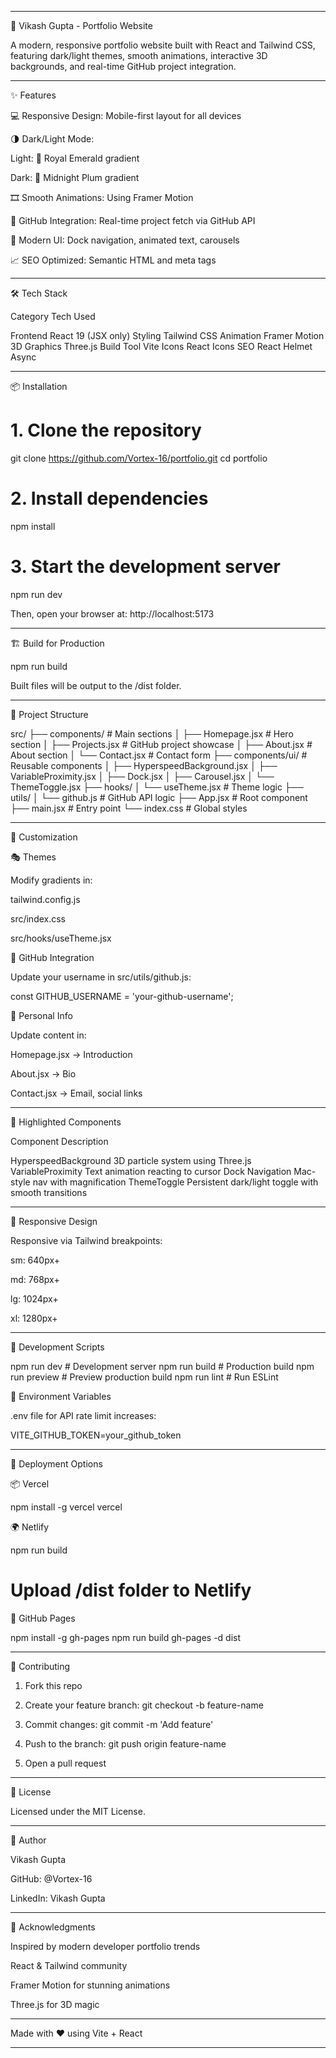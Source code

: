 
---

🚀 Vikash Gupta - Portfolio Website

A modern, responsive portfolio website built with React and Tailwind CSS, featuring dark/light themes, smooth animations, interactive 3D backgrounds, and real-time GitHub project integration.


---

✨ Features

💻 Responsive Design: Mobile-first layout for all devices

🌗 Dark/Light Mode:

Light: 🌿 Royal Emerald gradient

Dark: 🌌 Midnight Plum gradient


🎞️ Smooth Animations: Using Framer Motion

📡 GitHub Integration: Real-time project fetch via GitHub API

🧩 Modern UI: Dock navigation, animated text, carousels

📈 SEO Optimized: Semantic HTML and meta tags



---

🛠️ Tech Stack

Category	Tech Used

Frontend	React 19 (JSX only)
Styling	Tailwind CSS
Animation	Framer Motion
3D Graphics	Three.js
Build Tool	Vite
Icons	React Icons
SEO	React Helmet Async



---

📦 Installation

# 1. Clone the repository
git clone https://github.com/Vortex-16/portfolio.git
cd portfolio

# 2. Install dependencies
npm install

# 3. Start the development server
npm run dev

Then, open your browser at: http://localhost:5173


---

🏗️ Build for Production

npm run build

Built files will be output to the /dist folder.


---

📁 Project Structure

src/
├── components/            # Main sections
│   ├── Homepage.jsx       # Hero section
│   ├── Projects.jsx       # GitHub project showcase
│   ├── About.jsx          # About section
│   └── Contact.jsx        # Contact form
├── components/ui/         # Reusable components
│   ├── HyperspeedBackground.jsx
│   ├── VariableProximity.jsx
│   ├── Dock.jsx
│   ├── Carousel.jsx
│   └── ThemeToggle.jsx
├── hooks/
│   └── useTheme.jsx       # Theme logic
├── utils/
│   └── github.js          # GitHub API logic
├── App.jsx                # Root component
├── main.jsx               # Entry point
└── index.css              # Global styles


---

🎨 Customization

🎭 Themes

Modify gradients in:

tailwind.config.js

src/index.css

src/hooks/useTheme.jsx



🔄 GitHub Integration

Update your username in src/utils/github.js:

const GITHUB_USERNAME = 'your-github-username';

👤 Personal Info

Update content in:

Homepage.jsx → Introduction

About.jsx → Bio

Contact.jsx → Email, social links



---

🌟 Highlighted Components

Component	Description

HyperspeedBackground	3D particle system using Three.js
VariableProximity	Text animation reacting to cursor
Dock Navigation	Mac-style nav with magnification
ThemeToggle	Persistent dark/light toggle with smooth transitions



---

📱 Responsive Design

Responsive via Tailwind breakpoints:

sm: 640px+

md: 768px+

lg: 1024px+

xl: 1280px+



---

🧪 Development Scripts

npm run dev       # Development server
npm run build     # Production build
npm run preview   # Preview production build
npm run lint      # Run ESLint

🔐 Environment Variables

.env file for API rate limit increases:

VITE_GITHUB_TOKEN=your_github_token


---

🚀 Deployment Options

📦 Vercel

npm install -g vercel
vercel

🌍 Netlify

npm run build
# Upload /dist folder to Netlify

🐙 GitHub Pages

npm install -g gh-pages
npm run build
gh-pages -d dist


---

🤝 Contributing

1. Fork this repo


2. Create your feature branch: git checkout -b feature-name


3. Commit changes: git commit -m 'Add feature'


4. Push to the branch: git push origin feature-name


5. Open a pull request




---

📄 License

Licensed under the MIT License.


---

👤 Author

Vikash Gupta

GitHub: @Vortex-16

LinkedIn: Vikash Gupta



---

🙏 Acknowledgments

Inspired by modern developer portfolio trends

React & Tailwind community

Framer Motion for stunning animations

Three.js for 3D magic



---

Made with ❤️ using Vite + React


---

